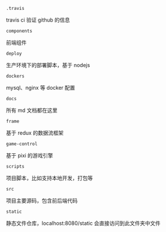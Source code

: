 `.travis`

travis ci 验证 github 的信息

`components`

前端组件

`deploy`

生产环境下的部署脚本，基于 nodejs

`dockers`

mysql、nginx 等 docker 配置

`docs`

所有 md 文档都在这里

`frame`

基于 redux 的数据流框架

`game-control`

基于 pixi 的游戏引擎

`scripts`

项目脚本，比如支持本地开发，打包等

`src`

项目主要源码，包含前后端代码

`static`

静态文件仓库，localhost:8080/static 会直接访问到此文件夹中文件